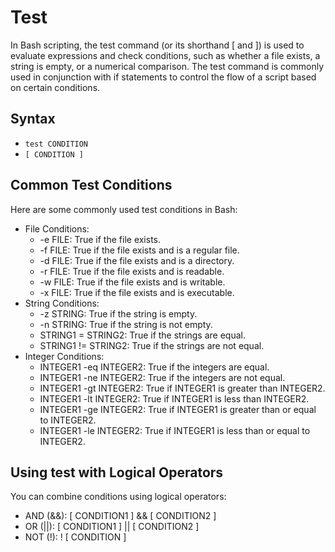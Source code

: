 # Test
In Bash scripting, the test command (or its shorthand [ and ]) is used to evaluate expressions and check conditions, such as whether a file exists, a string is empty, or a numerical comparison. The test command is commonly used in conjunction with if statements to control the flow of a script based on certain conditions.
## Syntax
- `test CONDITION`
- `[ CONDITION ]`
## Common Test Conditions
Here are some commonly used test conditions in Bash:
- File Conditions:
    - -e FILE: True if the file exists.
    - -f FILE: True if the file exists and is a regular file.
    - -d FILE: True if the file exists and is a directory.
    - -r FILE: True if the file exists and is readable.
    - -w FILE: True if the file exists and is writable.
    - -x FILE: True if the file exists and is executable.
- String Conditions:
    - -z STRING: True if the string is empty.
    - -n STRING: True if the string is not empty.
    - STRING1 = STRING2: True if the strings are equal.
    - STRING1 != STRING2: True if the strings are not equal.
- Integer Conditions:
    - INTEGER1 -eq INTEGER2: True if the integers are equal.
    - INTEGER1 -ne INTEGER2: True if the integers are not equal.
    - INTEGER1 -gt INTEGER2: True if INTEGER1 is greater than INTEGER2.
    - INTEGER1 -lt INTEGER2: True if INTEGER1 is less than INTEGER2.
    - INTEGER1 -ge INTEGER2: True if INTEGER1 is greater than or equal to INTEGER2.
    - INTEGER1 -le INTEGER2: True if INTEGER1 is less than or equal to INTEGER2.
## Using test with Logical Operators
You can combine conditions using logical operators:
- AND (&&): [ CONDITION1 ] && [ CONDITION2 ]
- OR (||): [ CONDITION1 ] || [ CONDITION2 ]
- NOT (!): ! [ CONDITION ]
